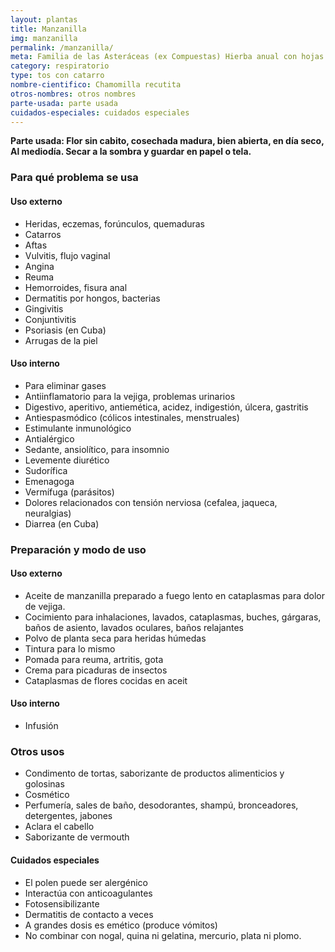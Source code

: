 ```yaml
---
layout: plantas
title: Manzanilla
img: manzanilla
permalink: /manzanilla/
meta: Familia de las Asteráceas (ex Compuestas) Hierba anual con hojas finamente divididas, flores del margen blancas liguladas y centrales amarillas huecas, muy perfumadas. Considerada “cálida”. Originaria de Europa.
category: respiratorio
type: tos con catarro
nombre-cientifico: Chamomilla recutita
otros-nombres: otros nombres
parte-usada: parte usada
cuidados-especiales: cuidados especiales
---
```


<b>Parte usada: Flor sin cabito, cosechada madura, bien abierta, en día seco, Al mediodía. Secar a la sombra y guardar en papel o tela.</b>

<h3>Para qué problema se usa</h3>
<h4>Uso externo</h4>
<ul>
<li>Heridas, eczemas, forúnculos, quemaduras</li>
<li>Catarros</li>
<li>Aftas</li>
<li>Vulvitis, flujo vaginal</li>
<li>Angina</li>
<li>Reuma</li>
<li>Hemorroides, fisura anal</li>
<li>Dermatitis por hongos, bacterias</li>
<li>Gingivitis</li>
<li>Conjuntivitis</li>
<li>Psoriasis (en Cuba)</li>
<li> Arrugas de la piel</li>
</ul>

<h4>Uso interno</h4>
<ul>
<li>Para eliminar gases</li>
<li>Antiinflamatorio para la vejiga, problemas urinarios</li>
<li>Digestivo, aperitivo, antiemética, acidez, indigestión, úlcera, gastritis</li>
<li>Antiespasmódico (cólicos intestinales, menstruales)</li>
<li>Estimulante inmunológico</li>
<li>Antialérgico</li>
<li>Sedante, ansiolítico, para insomnio</li>
<li>Levemente diurético</li>
<li>Sudorífica</li>
<li>Emenagoga</li>
<li>Vermífuga (parásitos)</li>
<li>Dolores relacionados con tensión nerviosa (cefalea, jaqueca, neuralgias)</li>
<li>Diarrea (en Cuba)</li>
</ul>

<h3>Preparación y modo de uso</h3>

<h4>Uso externo</h4>
<ul>
<li>Aceite de manzanilla preparado a fuego lento en cataplasmas para dolor de vejiga.</li>
<li>Cocimiento para inhalaciones, lavados, cataplasmas, buches, gárgaras, baños de asiento, lavados oculares, baños relajantes</li>
<li>Polvo de planta seca para heridas húmedas</li>
<li>Tintura para lo mismo</li>
<li>Pomada para reuma, artritis, gota</li>
<li>Crema para picaduras de insectos</li>
<li>Cataplasmas de flores cocidas en aceit</li>
</ul>

<h4>Uso interno</h4>
<ul>
	<li>Infusión</li>
</ul>


<h3>Otros usos</h3>
<ul>
<li>Condimento de tortas, saborizante de productos alimenticios y golosinas</li>
<li>Cosmético</li>
<li>Perfumería, sales de baño, desodorantes, shampú, bronceadores, detergentes, jabones</li>
<li>Aclara el cabello</li>
<li>Saborizante de vermouth</li>
</ul>

<h4>Cuidados especiales</h4>
<ul>
<li>El polen puede ser alergénico</li>
<li>Interactúa con anticoagulantes</li>
<li>Fotosensibilizante</li>
<li>Dermatitis de contacto a veces</li>
<li>A grandes dosis es emético (produce vómitos)</li>
<li>No combinar con nogal, quina ni gelatina, mercurio, plata ni plomo.</li>
</ul>